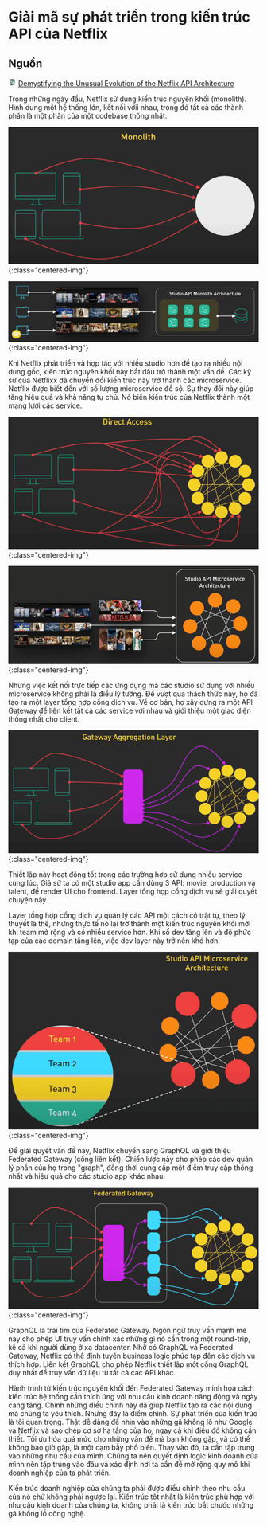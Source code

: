 # Giải mã sự phát triển trong kiến trúc API của Netflix

## Nguồn

<img src="../../assets/images/bytebytego.png" width="16" height="16"/> [Demystifying the Unusual Evolution of the Netflix API Architecture](https://www.youtube.com/watch?v=Uu32ggF-DWg)

Trong những ngày đầu, Netflix sử dụng kiến trúc nguyên khối (monolith). Hình dung một hệ thống lớn, kết nối vớii nhau, trong đó tất cả các thành phần là một phần của một codebase thống nhất.

![](../assets/ByteByteGo/netflix-architecture-evolution/figure1.png){:class="centered-img"}

![](../assets/ByteByteGo/netflix-architecture-evolution/figure2.png){:class="centered-img"}

Khi Netflix phát triển và hợp tác với nhiều studio hơn để tạo ra nhiều nội dung gốc, kiến trúc nguyên khối này bắt đầu trở thành một vấn đề. Các kỹ sư của Netflixx đã chuyển đổi kiến trúc này trở thành các microservice. Netflix được biết đến với số lượng microservice đồ sộ. Sự thay đổi này giúp tăng hiệu quả và khả năng tự chủ. Nó biến kiến trúc của Netflix thành một mạng lưới các service.

![](../assets/ByteByteGo/netflix-architecture-evolution/figure3.png){:class="centered-img"}

![](../assets/ByteByteGo/netflix-architecture-evolution/figure4.png){:class="centered-img"}

Nhưng việc kết nối trực tiếp các ứng dụng mà các studio sử dụng với nhiều microservice không phải là điều lý tưởng. Để vượt qua thách thức này, họ đã tạo ra một layer tổng hợp cổng dịch vụ. Về cơ bản, họ xây dựng ra một API Gateway để liên kết tất cả các service với nhau và giới thiệu một giao diện thống nhất cho client. 

![](../assets/ByteByteGo/netflix-architecture-evolution/figure5.png){:class="centered-img"}

Thiết lập này hoạt động tốt trong các trường hợp sử dụng nhiều service cùng lúc. Giả sử ta có một studio app cần dùng 3 API: movie, production và talent, để render UI cho frontend. Layer tổng hợp cổng dịch vụ sẽ giải quyết chuyện này.

Layer tổng hợp cổng dịch vụ quản lý các API một cách có trật tự, theo lý thuyết là thế, nhưng thực tế nó lại trở thành một kiến trúc nguyên khối mới khi team mở rộng và có nhiều service hơn. Khi số dev tăng lên và độ phức tạp của các domain tăng lên, việc dev layer này trở nên khó hơn. 

![](../assets/ByteByteGo/netflix-architecture-evolution/figure6.png){:class="centered-img"}

Để giải quyết vấn đề này, Netflix chuyển sang GraphQL và giởi thiệu Federated Gateway (cổng liên kết). Chiến lược này cho phép các dev quản lý phần của họ trong "graph", đồng thời cung cấp một điểm truy cập thống nhất và hiệu quả cho các studio app khác nhau.

![](../assets/ByteByteGo/netflix-architecture-evolution/figure7.png){:class="centered-img"}

GraphQL là trái tim của Federated Gateway. Ngôn ngữ truy vấn mạnh mẽ này cho phép UI truy vấn chính xác những gì nó cần trong một round-trip, kể cả khi người dùng ở xa datacenter. Nhờ có GraphQL và Federated Gateway, Netflix có thể định tuyến business logic phức tạp đến các dịch vụ thích hợp. Liên kết GraphQL cho phép Netflix thiết lập một cổng GraphQL duy nhất để truy vấn dữ liệu từ tất cả các API khác. 

Hành trình từ kiến trúc nguyên khối đến Federated Gateway minh họa cách kiến trúc hệ thống cần thích ứng với nhu cầu kinh doanh năng động và ngày càng tăng. Chính những điều chỉnh này đã giúp Netflix tạo ra các nội dung mà chúng ta yêu thích. Nhưng đây là điểm chính. Sự phát triển của kiến trúc là tối quan trọng. Thật dễ dàng để nhìn vào những gã khổng lồ như Google và Netflix và sao chép cơ sở hạ tầng của họ, ngay cả khi điều đó không cần thiết. Tối ưu hóa quá mức cho những vấn đề mà bạn không gặp, và có thể không bao giờ gặp, là một cạm bẫy phổ biến. Thay vào đó, ta cần tập trung vào những nhu cầu của mình. Chúng ta nên quyết định logic kinh doanh của mình nên tập trung vào đâu và xác định nơi ta cần để mở rộng quy mô khi doanh nghiệp của ta phát triển. 

Kiến trúc doanh nghiệp của chúng ta phải được điều chỉnh theo nhu cầu của nó chứ không phải ngược lại. Kiến trúc tốt nhất là kiến trúc phù hợp với nhu cầu kinh doanh của chúng ta, không phải là kiến trúc bắt chước những gã khổng lồ công nghệ.

